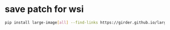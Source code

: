 # save patch for wsi
```bash
pip install large-image[all] --find-links https://girder.github.io/large_image_wheels    
```
